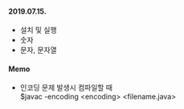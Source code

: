 #### 2019.07.15.
* 설치 및 실행
* 숫자
* 문자, 문자열

#### Memo
* 인코딩 문제 발생시 컴파일할 때    
	$javac -encoding \<encoding\> <filename.java>